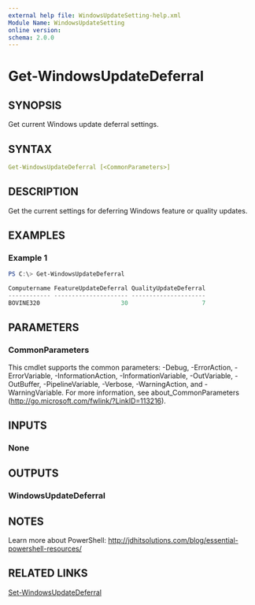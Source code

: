 ```yaml
---
external help file: WindowsUpdateSetting-help.xml
Module Name: WindowsUpdateSetting
online version:
schema: 2.0.0
---
```


# Get-WindowsUpdateDeferral

## SYNOPSIS

Get current Windows update deferral settings.

## SYNTAX

```yaml
Get-WindowsUpdateDeferral [<CommonParameters>]
```

## DESCRIPTION

Get the current settings for deferring Windows feature or quality updates.

## EXAMPLES

### Example 1

```powershell
PS C:\> Get-WindowsUpdateDeferral

Computername FeatureUpdateDeferral QualityUpdateDeferral
------------ --------------------- ---------------------
BOVINE320                       30                     7
```

## PARAMETERS

### CommonParameters

This cmdlet supports the common parameters: -Debug, -ErrorAction, -ErrorVariable, -InformationAction, -InformationVariable, -OutVariable, -OutBuffer, -PipelineVariable, -Verbose, -WarningAction, and -WarningVariable. For more information, see about_CommonParameters (http://go.microsoft.com/fwlink/?LinkID=113216).

## INPUTS

### None

## OUTPUTS

### WindowsUpdateDeferral

## NOTES

Learn more about PowerShell: http://jdhitsolutions.com/blog/essential-powershell-resources/

## RELATED LINKS

[Set-WindowsUpdateDeferral]()
